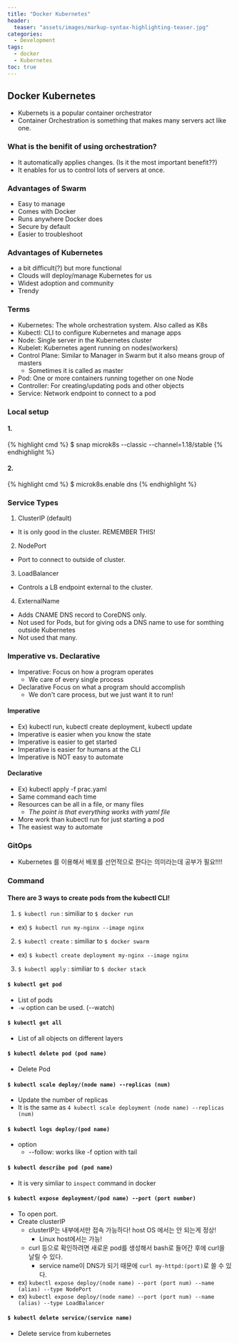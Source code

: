 ```yaml
---
title: "Docker Kubernetes"
header:
  teaser: "assets/images/markup-syntax-highlighting-teaser.jpg"
categories:
  - Development
tags:
  - docker
  - Kubernetes
toc: true
---
```


## Docker Kubernetes

* Kubernets is a popular container orchestrator
* Container Orchestration is something that makes many servers act like one.

### What is the benifit of using orchestration?

* It automatically applies changes. (Is it the most important benefit??)
* It enables for us to control lots of servers at once.

### Advantages of Swarm

* Easy to manage
* Comes with Docker
* Runs anywhere Docker does
* Secure by default
* Easier to troubleshoot

### Advantages of Kubernetes

* a bit difficult(?) but more functional
* Clouds will deploy/manage Kubernetes for us
* Widest adoption and community
* Trendy

### Terms

* Kubernetes: The whole orchestration system. Also called as K8s
* Kubectl: CLI to configure Kubernetes and manage apps
* Node: Single server in the Kubernetes cluster
* Kubelet: Kubernetes agent running on nodes(workers)
* Control Plane: Similar to Manager in Swarm but it also means group of masters
  * Sometimes it is called as master
* Pod: One or more containers running together on one Node
* Controller: For creating/updating pods and other objects
* Service: Network endpoint to connect to a pod

### Local setup

#### 1.

{% highlight cmd %}
$ snap microk8s --classic --channel=1.18/stable
{% endhighlight %}

#### 2.

{% highlight cmd %}
$ microk8s.enable dns
{% endhighlight %}

### Service Types

1. ClusterIP (default)
  * It is only good in the cluster. REMEMBER THIS!
2. NodePort
  * Port to connect to outside of cluster.
3. LoadBalancer
  * Controls a LB endpoint external to the cluster.
4. ExternalName
  * Adds CNAME DNS record to CoreDNS only.
  * Not used for Pods, but for giving ods a DNS name to use for somthing outside Kubernetes
  * Not used that many.

### Imperative vs. Declarative

* Imperative: Focus on how a program operates
  * We care of every single process
* Declarative Focus on what a program should accomplish
  * We don't care process, but we just want it to run!

#### Imperative

* Ex) kubectl run, kubectl create deployment, kubectl update
* Imperative is easier when you know the state
* Imperative is easier to get started
* Imperative is easier for humans at the CLI
* Imperative is NOT easy to automate

#### Declarative

* Ex) kubectl apply -f prac.yaml
* Same command each time
* Resources can be all in a file, or many files
  * *The point is that everything works with yaml file*
* More work than kubectl run for just starting a pod
* The easiest way to automate

### GitOps

* Kubernetes 를 이용해서 배포를 선언적으로 한다는 의미라는데 공부가 필요!!!!

### Command

#### There are 3 ways to create pods from the kubectl CLI!

1. `$ kubectl run` : similiar to `$ docker run`
  * ex) `$ kubectl run my-nginx --image nginx`
2. `$ kubectl create` : similiar to `$ docker swarm`
  * ex) `$ kubectl create deployment my-nginx --image nginx`
3. `$ kubectl apply` : similiar to `$ docker stack`


#### `$ kubectl get pod`

* List of pods
* `-w` option can be used. (--watch)

#### `$ kubectl get all`

* List of all objects on different layers

#### `$ kubectl delete pod (pod name)`

* Delete Pod

#### `$ kubectl scale deploy/(node name) --replicas (num)`

* Update the number of replicas
* It is the same as `4 kubectl scale deployment (node name) --replicas (num)`

#### `$ kubectl logs deploy/(pod name)`

* option
  * --follow: works like -f option with tail

#### `$ kubectl describe pod (pod name)`

* It is very simliar to `inspect` command in docker

#### `$ kubectl expose deployment/(pod name) --port (port number)`

* To open port.
* Create clusterIP
  * clusterIP는 내부에서만 접속 가능하다! host OS 에서는 안 되는게 정상!
    * Linux host에서는 가능!
  * curl 등으로 확인하려면 새로운 pod를 생성해서 bash로 들어간 후에 curl을 날릴 수 있다.
    * service name이 DNS가 되기 때문에 `curl my-httpd:(port)`로 쓸 수 있다.
* ex) `kubectl expose deploy/(node name) --port (port num) --name (alias) --type NodePort`
* ex) `kubectl expose deploy/(node name) --port (port num) --name (alias) --type LoadBalancer`

#### `$ kubectl delete service/(service name)`

* Delete service from kubernetes
